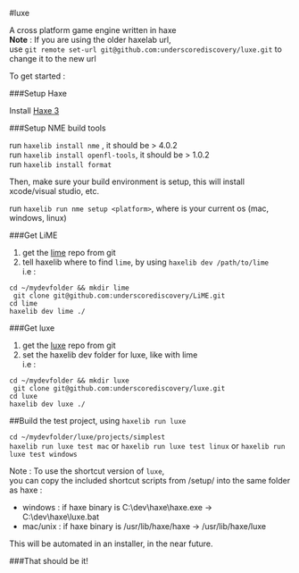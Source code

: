 #luxe

A cross platform game engine written in haxe   
**Note** : If you are using the older haxelab url,    
use `git remote set-url git@github.com:underscorediscovery/luxe.git` to change it to the new url

To get started : 

###Setup Haxe

 Install [Haxe 3](http://haxe.org/download)

###Setup NME build tools

 run `haxelib install nme` , it should be > 4.0.2   
 run `haxelib install openfl-tools`, it should be > 1.0.2    
 run `haxelib install format`   
    
 Then, make sure your build environment is setup, this will install xcode/visual studio, etc.
 
 run `haxelib run nme setup <platform>`,  where <platform> is your current os (mac, windows, linux)
 
###Get LiME

 1) get the [lime](https://github.com/underscorediscovery/LiME) repo from git   
 2) tell haxelib where to find `lime`, by using `haxelib dev /path/to/lime`   
 i.e :   

 ` cd ~/mydevfolder && mkdir lime `   
 ` git clone git@github.com:underscorediscovery/LiME.git`    
 ` cd lime `   
 ` haxelib dev lime ./ `   

###Get luxe   

1) get the [luxe](https://github.com/underscorediscovery/luxe) repo from git   
2) set the haxelib dev folder for luxe, like with lime       
 i.e :
 
 ` cd ~/mydevfolder && mkdir luxe `   
 ` git clone git@github.com:underscorediscovery/luxe.git`   
 ` cd luxe `    
 ` haxelib dev luxe ./ `   
 
##Build the test project, using `haxelib run luxe`
    
 `cd ~/mydevfolder/luxe/projects/simplest`   
 `haxelib run luxe test mac` or `haxelib run luxe test linux` or `haxelib run luxe test windows`

Note : To use the shortcut version of `luxe`,   
you can copy the included shortcut scripts from /setup/ into the same folder as haxe :

- windows : if haxe binary is C:\dev\haxe\haxe.exe -> C:\dev\haxe\luxe.bat
- mac/unix : if haxe binary is /usr/lib/haxe/haxe -> /usr/lib/haxe/luxe 

This will be automated in an installer, in the near future.

###That should be it!
